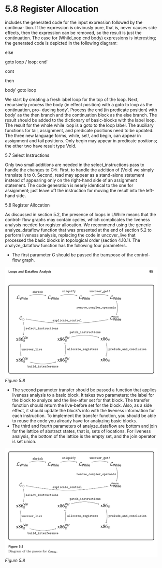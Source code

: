 # 5.8 Register Allocation

includes the generated code for the input expression followed by the continua- tion. If the expression is obviously pure, that is, never causes side effects, then the expression can be removed, so the result is just the continuation. The case for (WhileLoop cnd body) expressions is interesting; the generated code is depicted in the following diagram:

else

goto loop / loop: cnd′

cont

then

body′ goto loop

We start by creating a fresh label loop for the top of the loop. Next, recursively process the body (in effect position) with a goto to loop as the continuation, pro- ducing body′. Process the cnd (in predicate position) with body′ as the then branch and the continuation block as the else branch. The result should be added to the dictionary of basic-blocks with the label loop. The result for the whole while loop is a goto to the loop label. The auxiliary functions for tail, assignment, and predicate positions need to be updated. The three new language forms, while, set!, and begin, can appear in assignment and tail positions. Only begin may appear in predicate positions; the other two have result type Void.

5.7 Select Instructions

Only two small additions are needed in the select_instructions pass to handle the changes to C⟲. First, to handle the addition of (Void) we simply translate it to 0. Second, read may appear as a stand-alone statement instead of appearing only on the right-hand side of an assignment statement. The code generation is nearly identical to the one for assignment; just leave off the instruction for moving the result into the left-hand side.

5.8 Register Allocation

As discussed in section 5.2, the presence of loops in LWhile means that the control- flow graphs may contain cycles, which complicates the liveness analysis needed for register allocation. We recommend using the generic analyze_dataflow function that was presented at the end of section 5.2 to perform liveness analysis, replacing the code in uncover_live that processed the basic blocks in topological order (section 4.10.1). The analyze_dataflow function has the following four parameters.

* The first parameter G should be passed the transpose of the control-flow graph.

![Figure 5.8...](images/page_109_vector_cluster_301.png)
*Figure 5.8*

* The second parameter transfer should be passed a function that applies liveness
  analysis to a basic block. It takes two parameters: the label for the block to
  analyze and the live-after set for that block. The transfer function should return
  the live-before set for the block. Also, as a side effect, it should update the
  block’s info with the liveness information for each instruction.
  To implement
  the transfer function, you should be able to reuse the code you already have
  for analyzing basic blocks.
* The third and fourth parameters of analyze_dataflow are bottom and join
  for the lattice of abstract states, that is, sets of locations. For liveness analysis,
  the bottom of the lattice is the empty set, and the join operator is set union.

![Figure 5.8...](images/page_109_vector_cluster_477.png)
*Figure 5.8*

